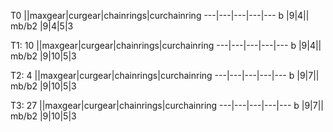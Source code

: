 T0
||maxgear|curgear|chainrings|curchainring
---|---|---|---|---
b     |9|4||
mb/b2 |9|4|5|3

T1: 10
||maxgear|curgear|chainrings|curchainring
---|---|---|---|---
b     |9|4||
mb/b2 |9|10|5|3


T2: 4
||maxgear|curgear|chainrings|curchainring
---|---|---|---|---
b     |9|7||
mb/b2 |9|10|5|3

T3: 27
||maxgear|curgear|chainrings|curchainring
---|---|---|---|---
b     |9|7||
mb/b2 |9|10|5|3
